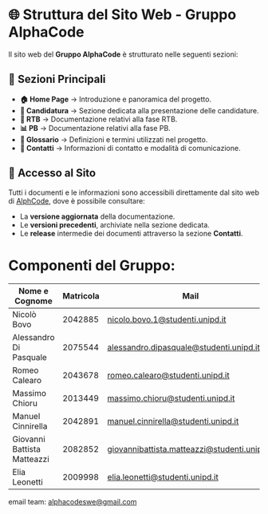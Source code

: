 # 🌐 Struttura del Sito Web - Gruppo AlphaCode  

Il sito web del **Gruppo AlphaCode** è strutturato nelle seguenti sezioni:  

## 📌 **Sezioni Principali**  

- **🏠 Home Page** → Introduzione e panoramica del progetto.  
- **📝 Candidatura** → Sezione dedicata alla presentazione delle candidature.  
- **📄 RTB** → Documentazione relativi alla fase RTB.  
- **📊 PB** → Documentazione relativi alla fase PB.  
- **📖 Glossario** → Definizioni e termini utilizzati nel progetto.  
- **📩 Contatti** → Informazioni di contatto e modalità di comunicazione.  

## 🔗 Accesso al Sito  

Tutti i documenti e le informazioni sono accessibili direttamente dal sito web di [AlphCode](https://alphacodeswe.github.io/AlphaCode-sito/), dove è possibile consultare:  
- La **versione aggiornata** della documentazione.  
- Le **versioni precedenti**, archiviate nella sezione dedicata.  
- Le **release** intermedie dei documenti attraverso la sezione **Contatti**.
  
# Componenti del Gruppo:
| Nome e Cognome | Matricola  | Mail   |
|-----------|-------------|-------------|
| Nicolò Bovo    | 2042885 | nicolo.bovo.1@studenti.unipd.it      |
|Alessandro Di Pasquale   | 2075544 | alessandro.dipasquale@studenti.unipd.it    |
| Romeo Calearo   | 2043678 | romeo.calearo@studenti.unipd.it     |
| Massimo Chioru  | 2013449| massimo.chioru@studenti.unipd.it     |
| Manuel Cinnirella  |2042891 | manuel.cinnirella@studenti.unipd.it    |
| Giovanni Battista Matteazzi    | 2082852 |giovannibattista.matteazzi@studenti.unipd.it     |
| Elia Leonetti  |2009998| elia.leonetti@studenti.unipd.it    |

email team: alphacodeswe@gmail.com



